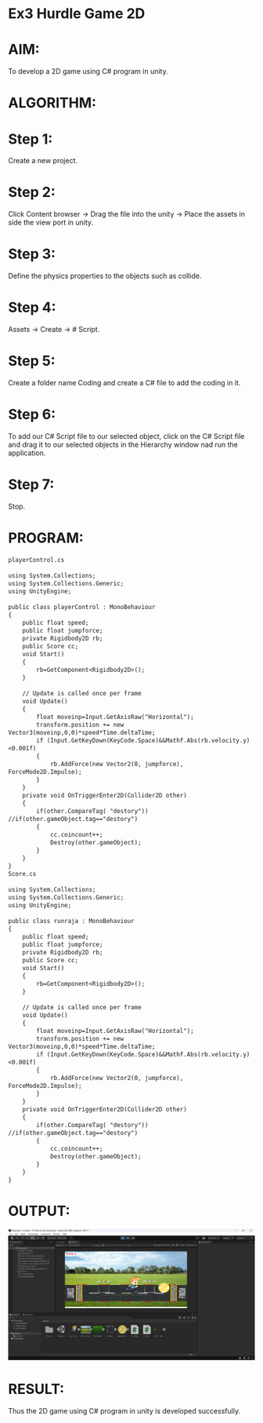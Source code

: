 # Ex3 Hurdle Game 2D
# AIM:
To develop a 2D game using C# program in unity.

# ALGORITHM:
# Step 1: 
Create a new project.
# Step 2: 
Click Content browser -> Drag the file into the unity -> Place the assets in side the view port in unity.
# Step 3:
Define the physics properties to the objects such as collide.
# Step 4:
Assets -> Create -> # Script.
# Step 5: 
Create a folder name Coding and create a C# file to add the coding in it.
# Step 6:
To add our C# Script file to our selected object, click on the C# Script file and drag it to our selected objects in the Hierarchy window nad run the application.
# Step 7: 
Stop.

# PROGRAM:
```
playerControl.cs

using System.Collections;
using System.Collections.Generic;
using UnityEngine;

public class playerControl : MonoBehaviour
{
    public float speed;
    public float jumpforce;
    private Rigidbody2D rb;
    public Score cc;
    void Start()
    {
        rb=GetComponent<Rigidbody2D>();
    }

    // Update is called once per frame
    void Update()
    {
        float moveinp=Input.GetAxisRaw("Horizontal");
        transform.position += new Vector3(moveinp,0,0)*speed*Time.deltaTime;
        if (Input.GetKeyDown(KeyCode.Space)&&Mathf.Abs(rb.velocity.y)<0.001f)
        {
            rb.AddForce(new Vector2(0, jumpforce), ForceMode2D.Impulse);
        }
    }
    private void OnTriggerEnter2D(Collider2D other)
    {
        if(other.CompareTag( "destory"))   //if(other.gameObject.tag=="destory")
        {
            cc.coincount++;
            Destroy(other.gameObject); 
        }  
    }
}   
Score.cs

using System.Collections;
using System.Collections.Generic;
using UnityEngine;

public class runraja : MonoBehaviour
{
    public float speed;
    public float jumpforce;
    private Rigidbody2D rb;
    public Score cc;
    void Start()
    {
        rb=GetComponent<Rigidbody2D>();
    }

    // Update is called once per frame
    void Update()
    {
        float moveinp=Input.GetAxisRaw("Horizontal");
        transform.position += new Vector3(moveinp,0,0)*speed*Time.deltaTime;
        if (Input.GetKeyDown(KeyCode.Space)&&Mathf.Abs(rb.velocity.y)<0.001f)
        {
            rb.AddForce(new Vector2(0, jumpforce), ForceMode2D.Impulse);
        }
    }
    private void OnTriggerEnter2D(Collider2D other)
    {
        if(other.CompareTag( "destory"))   //if(other.gameObject.tag=="destory")
        {
            cc.coincount++;
            Destroy(other.gameObject); 
        }  
    }
}
```  
# OUTPUT:
![alt text](image.png)
# RESULT:
Thus the 2D game using C# program in unity is developed successfully.
